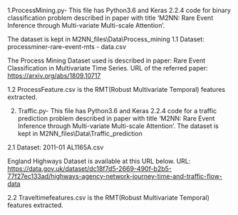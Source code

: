 1.ProcessMining.py- This file has Python3.6 and Keras 2.2.4 code for binary classification problem described in paper with title
‘M2NN: Rare Event Inference through Multi-variate Multi-scale Attention’.

The dataset is kept in M2NN_files\Data\Process_mining
1.1 Dataset:  processminer-rare-event-mts - data.csv

The Process Mining Dataset used is described in paper: Rare Event Classification in Multivariate Time Series.
URL of the referred paper: https://arxiv.org/abs/1809.10717

1.2  ProcessFeature.csv is the RMT(Robust Multivariate Temporal) features extracted.

2. Traffic.py- This file has Python3.6 and Keras 2.2.4 code for a traffic prediction problem described in paper with title
‘M2NN: Rare Event Inference through Multi-variate Multi-scale Attention’.
The dataset is kept in M2NN_files\Data\Traffic_prediction

2.1 Dataset: 2011-01 AL1165A.csv

England Highways Dataset is available at this URL below.
URL: https://data.gov.uk/dataset/dc18f7d5-2669-490f-b2b5-77f27ec133ad/highways-agency-network-journey-time-and-traffic-flow-data

2.2  Traveltimefeatures.csv is the RMT(Robust Multivariate Temporal) features extracted.
